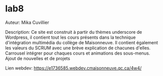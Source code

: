 # lab8

Auteur: Mika Cuvillier

Description:
Ce site est construit à partir du thèmes underscore de Wordpress, il contient tout les cours présents dans la technique d'intégration multimédia du collège de Maisonneuve.
Il contient également les valeurs du SCRUM avec une brève explication de chacunes d'elles. Carrousel intégrer pour chaques cours et animations des sous-menus.
Ajout de nouvelles et de projets

Lien webdev: https://e1736585.webdev.cmaisonneuve.qc.ca/4w4/
